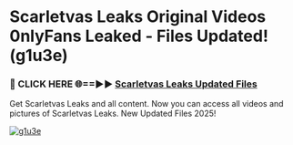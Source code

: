 # Scarletvas Leaks Original Videos 0nlyFans Leaked - Files Updated! (g1u3e)

<h3>🔴 CLICK HERE 🌐==►► <a href="https://tinyurl.com/ms9xzufz" rel="nofollow">Scarletvas Leaks Updated Files</a></h3>

Get Scarletvas Leaks and all content. Now you can access all videos and pictures of Scarletvas Leaks. New Updated Files 2025!

[![g1u3e](https://i.imgur.com/ppqm5kG.gif)](https://tinyurl.com/ms9xzufz)
